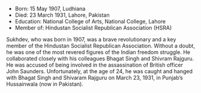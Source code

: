 * Born: 15 May 1907, Ludhiana
* Died: 23 March 1931, Lahore, Pakistan
* Education: National College of Arts, National College, Lahore
* Member of: Hindustan Socialist Republican Association (HSRA)

Sukhdev, who was born in 1907, was a brave revolutionary and a key member of the Hindustan Socialist Republican Association. Without a doubt, he was one of the most revered figures of the Indian freedom struggle. He collaborated closely with his colleagues Bhagat Singh and Shivram Rajguru. He was accused of being involved in the assassination of British officer John Saunders. Unfortunately, at the age of 24, he was caught and hanged with Bhagat Singh and Shivaram Rajguru on March 23, 1931, in Punjab’s Hussainwala (now in Pakistan).
